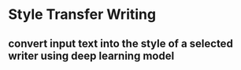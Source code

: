 # Style Transfer Writing

## convert input text into the style of a selected writer using deep learning model
